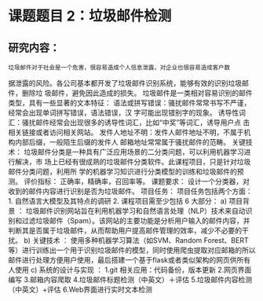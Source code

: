 课题题目 2：垃圾邮件检测 
=========================
研究内容： 
--------
    垃圾邮件对于社会是一个危害，很容易造成个人信息泄露，对企业也很容易造成客户数 
据泄露的风险。各公司基本都开发了垃圾邮件识别系统，能够有效的识别垃圾邮件，删除垃 
圾邮件，避免因此造成的损失。 
    垃圾邮件是一类相对容易识别的邮件类型，具有一些显著的文本特征： 
语法或拼写错误：骚扰邮件常常书写不严谨，经常会出现单词拼写错误，语法错误，汉 
字可能出现错别字的现象。 
    诱导性词汇：骚扰邮件经常会出现很多的诱导性词汇，比如“中奖”等词汇，诱导用户点 
击相关链接或者访问相关网站。 
    发件人地址不明：发件人邮件地址不明，不属于机构内部后缀，一般陌生后缀的发件人 
邮箱地址常常属于骚扰邮件的范畴。 
关键技术： 
    垃圾邮件分类是一种具有广泛应用场景的二分类问题，可以利用机器学习进行解决，市 
场上已经有很成熟的垃圾邮件分类软件。此课程项目，只是针对垃圾邮件分类问题，利用所 
学的机器学习知识进行分类模型的训练和垃圾邮件的预测。 
评价指标： 
    正确率，精确率，召回率等。 
课题要求： 
    设计一个分类器，对收到的邮件内容进行识别是否为垃圾邮件。
项目任务： 
    项目任务包括两个方面： 
        1. 自然语言大模型及其特点的调研 
        2. 课程项目需至少包括 6 大部分： 
            a) 项目背景 ：
                垃圾邮件识别网站旨在利用机器学习和自然语言处理（NLP）技术来自动识别和过滤垃圾邮件（Spam）。该网站的主要功能是分析用户输入的邮件内容，并判断其是否属于垃圾邮件，从而帮助用户提高邮件管理的效率，减少不必要的干扰。
            b) 关键技术 ：
                使用多种机器学习算法（如SVM、Random Forest、BERT等）进行训练出一个用于识别垃圾邮件的模型，同时使用爬虫提取对应邮箱的所以邮件进行处理方便用户使用，最后搭建一个基于flask或者类似架构的网页供所有人使用
            c) 系统的设计与实现 ：
                1.git 相关应用：代码备份，版本更新
                2.网页界面编写
                3.邮箱内容爬取
                4.垃圾邮件标题检测（中英文）＋评估
                5.垃圾邮件内容检测（中英文）+评估
                6.Web界面进行实时文本检测
